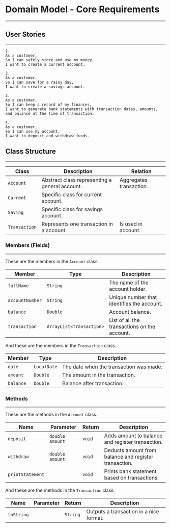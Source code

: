 # Domain Model - Core Requirements

------------------------------------

## User Stories

------------------------------------

```
1.
As a customer,
So I can safely store and use my money,
I want to create a current account.

2.
As a customer,
So I can save for a rainy day,
I want to create a savings account.

3.
As a customer,
So I can keep a record of my finances,
I want to generate bank statements with transaction dates, amounts, and balance at the time of transaction.

4.
As a customer,
So I can use my account,
I want to deposit and withdraw funds.
```

## Class Structure

-----------------------------------

| Class         | Description                                    | Relation                |
|---------------|------------------------------------------------|-------------------------|
| `Account`     | Abstract class representing a general account. | Aggregates transaction. |
| `Current`     | Specific class for current account.            |                         |
| `Saving`      | Specific class for savings account.            |                         |
| `Transaction` | Represents one transaction in a  account.      | Is used in account.     |


### Members (Fields)

-----------------------------------

These are the members in the `Account` class.

| Member           | Type                     | Description                                  |
|------------------|--------------------------|----------------------------------------------|
| `fullName`       | `String`                 | The name of the account holder.              |
| `accountNumber`  | `String`                 | Unique number that identifies the account.   |
| `balance`        | `Double`                 | Account balance.                             |
| `transaction`    | `ArrayList<Transaction>` | List of all the transactions on the account. |

And these are the members in the `Transaction` class.

| Member    | Type        | Description                             |
|-----------|-------------|-----------------------------------------|
| `date`    | `LocalDate` | The date when the transaction was made. |
| `amount`  | `Double`    | The amount in the transaction.          |
| `balance` | `Double`    | Balance after transaction.              |

### Methods

---------------------------------------------

These are the methods in the `Account` class.

| Name             | Parameter       | Return | Description                                           |
|------------------|-----------------|--------|-------------------------------------------------------|
| `deposit`        | `double amount` | `void` | Adds amount to balance and register transaction.      |
| `withdraw`       | `double amount` | `void` | Deducts amount from balance and register transaction. |
| `printStatement` |                 | `void` | Prints bank statement based on transactions.          |

And these are the methods in the `Transaction` class.

| Name       | Parameter | Return   | Description                             |
|------------|-----------|----------|-----------------------------------------|
| `toString` |           | `String` | Outputs a transaction in a nice format. |







